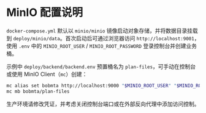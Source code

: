 # MinIO 配置说明

`docker-compose.yml` 默认以 `minio/minio` 镜像启动对象存储，并将数据目录挂载到 `deploy/minio/data`。首次启动后可通过浏览器访问 `http://localhost:9001`，使用 `.env` 中的 `MINIO_ROOT_USER` / `MINIO_ROOT_PASSWORD` 登录控制台并创建业务桶。

示例中 `deploy/backend/backend.env` 预置桶名为 `plan-files`，可手动在控制台或使用 MinIO Client（`mc`）创建：

```bash
mc alias set bobmta http://localhost:9000 "$MINIO_ROOT_USER" "$MINIO_ROOT_PASSWORD"
mc mb bobmta/plan-files
```

生产环境请修改凭证，并考虑关闭控制台端口或在外部反向代理中添加访问控制。
